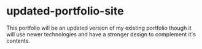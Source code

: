 # updated-portfolio-site
This portfolio will be an updated version of my existing portfolio though it will use newer technologies and have a stronger design to complement it's contents.
